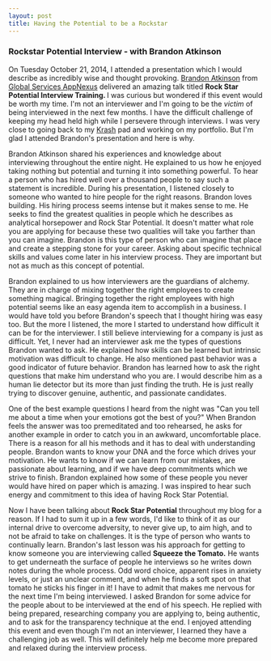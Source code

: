 ```yaml
---
layout: post
title: Having the Potential to be a Rockstar 
---
```


### Rockstar Potential Interview - with Brandon Atkinson
 
On Tuesday October 21, 2014, I attended a presentation which I would 
describe as incredibly wise and thought provoking.  [Brandon
Atkinson](http://blog.appnexus.com/author/batkinson/) from 
[Global Services AppNexus](http://www.appnexus.com/globalservices/) delivered 
an amazing talk titled  <strong>Rock Star Potential Interview Training.
</strong>  I was curious but  wondered if this event would be worth my time.
I'm not an interviewer and I'm going to be the *victim* of being interviewed in
the next few months.  I have the difficult challenge of keeping my head held 
high while I persevere through interviews.  I was very close to going back to 
my [Krash](https://krash.io) pad and working on my portfolio.  But I'm glad I 
attended Brandon's presentation and here is why.

<p>
Brandon Atkinson shared his experiences and knowledge about 
interviewing throughout the entire night.  He explained to us how he 
enjoyed taking nothing but potential and turning it into something powerful.
To hear a person who has hired well over a thousand people to say such
a statement is incredible. During his presentation, I listened closely to someone who wanted to hire people for the right reasons.  Brandon loves building.  
His hiring process seems intense but it makes sense to me.  He seeks to
find the greatest qualities in people which he describes as analytical 
horsepower and Rock Star Potential.  It doesn't matter what role you are 
applying for because these two qualities will take you farther than you can
imagine.  Brandon is this type of person who can imagine that place and create a
stepping stone for your career.  Asking about specific technical skills and values come later in his interview process.  They are important but not
as much as this concept of potential.
</p>
<p>
Brandon explained to us how interviewers are the guardians of alchemy.  They
are in charge of mixing together the right employees to create something
magical.  Bringing together the right employees with high potential seems
like an easy agenda item to accomplish in a business. I would have told you
before Brandon's speech that I thought hiring was easy too.  But the more I
listened, the more I started to understand how difficult it can be for the
interviewer.  I still believe interviewing for a company is just as
difficult.  Yet, I never had an interviewer ask me the types of questions
Brandon wanted to ask.  He explained how skills can be learned but intrinsic
motivation was difficult to change.  He also mentioned past behavior was a
good indicator of future behavior.  Brandon has learned how to ask the right
questions that make him understand who you are.  I would describe him as a human lie detector but its more than just finding the truth.  He is just really trying to discover genuine, authentic, and passionate candidates.
</p>
<p>
One of the best example questions I heard from the night was "Can you tell me 
about a time when your emotions got the best of you?"  When Brandon feels the 
answer was too premeditated and too rehearsed, he asks for another example 
in order to catch you in an awkward, uncomfortable place.  There is a 
reason for all his methods and it has to deal with understanding people.  
Brandon wants to know your DNA and the force which drives your motivation.  He 
wants to know if we can learn from our mistakes, are passionate about learning, and if we have deep commitments which we strive to finish.  Brandon explained 
how some of these people you never would have hired on paper which is amazing.
I was inspired to hear such energy and commitment to this idea of having Rock Star Potential.
</p>
<p>
Now I have been talking about <strong>Rock Star Potential</strong> throughout my
blog for a reason.  If I had to sum it up in a few words, I'd like to think of it as our internal drive to overcome adversity, to never give up, to aim high, and to not be afraid to take on challenges.  It is the type of person who wants to
continually learn.  Brandon's last lesson was his approach for getting to 
know someone you are interviewing called <strong>Squeeze the Tomato.</strong>  
He wants to get underneath the surface of people he interviews so he writes
down notes during the whole process.  Odd word choice, apparent rises in 
anxiety levels, or just an unclear comment, and when he finds a soft spot on 
that tomato he sticks his finger in it!  I have to admit that makes me nervous 
for the next time I'm being interviewed.  I asked Brandon for some advice for 
the people about to be interviewed at the end of his speech.  He replied 
with being prepared, researching company you are applying to, being authentic, 
and to ask for the transparency technique at the end.  I enjoyed attending this event and even though I'm not an interviewer, I learned they have a challenging job as well.  This will definitely help me become more prepared and relaxed during the interview process.  
</p>
